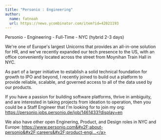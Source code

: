 ```yaml
---
title: "Personio : Engineering"
author:
  name: fatnoah
  url: https://news.ycombinator.com/item?id=42021193
---
```

Personio - Engineering - Full-Time - NYC (hybrid 2-3 days)

We&#x27;re one of Europe&#x27;s largest Unicorns that provides an all-in-one solution for HR, and we&#x27;ve recently expanded our tech presence to the US, with an office conveniently located across the street from Moynihan Train Hall in NYC.

As part of a larger initiative to establish a solid technical foundation for growth to IPO and beyond, I recently joined to build out a platform to provide reliable, scalable, and governed access to all of the data used by our products.

If you have a passion for building software platforms, thrive in ambiguity, and are interested in taking projects from ideation to operation, then you could be a Staff Engineer that I&#x27;m looking for to join my org: 
 <a href="https:&#x2F;&#x2F;personio.jobs.personio.de&#x2F;job&#x2F;1461433?display=en" rel="nofollow">https:&#x2F;&#x2F;personio.jobs.personio.de&#x2F;job&#x2F;1461433?display=en</a>

We also have other open Enginering, Product, and Design roles in NYC and Europe: <a href="https:&#x2F;&#x2F;www.personio.com&#x2F;about-personio&#x2F;careers&#x2F;product-engineering&#x2F;" rel="nofollow">https:&#x2F;&#x2F;www.personio.com&#x2F;about-personio&#x2F;careers&#x2F;product-engi...</a>
<JobApplication />

